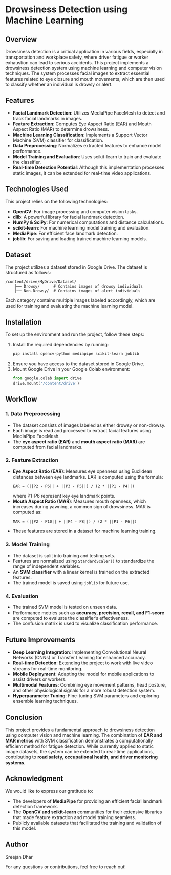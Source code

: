 # Drowsiness Detection using Machine Learning

## Overview
Drowsiness detection is a critical application in various fields, especially in transportation and workplace safety, where driver fatigue or worker exhaustion can lead to serious accidents. This project implements a drowsiness detection system using machine learning and computer vision techniques. The system processes facial images to extract essential features related to eye closure and mouth movements, which are then used to classify whether an individual is drowsy or alert.

## Features
- **Facial Landmark Detection**: Utilizes MediaPipe FaceMesh to detect and track facial landmarks in images.
- **Feature Extraction**: Computes Eye Aspect Ratio (EAR) and Mouth Aspect Ratio (MAR) to determine drowsiness.
- **Machine Learning Classification**: Implements a Support Vector Machine (SVM) classifier for classification.
- **Data Preprocessing**: Normalizes extracted features to enhance model performance.
- **Model Training and Evaluation**: Uses scikit-learn to train and evaluate the classifier.
- **Real-time Detection Potential**: Although this implementation processes static images, it can be extended for real-time video applications.

## Technologies Used
This project relies on the following technologies:
- **OpenCV**: For image processing and computer vision tasks.
- **dlib**: A powerful library for facial landmark detection.
- **NumPy & SciPy**: For numerical computations and distance calculations.
- **scikit-learn**: For machine learning model training and evaluation.
- **MediaPipe**: For efficient face landmark detection.
- **joblib**: For saving and loading trained machine learning models.

## Dataset
The project utilizes a dataset stored in Google Drive. The dataset is structured as follows:
```
/content/drive/MyDrive/Dataset/
    ├── Drowsy/      # Contains images of drowsy individuals
    ├── Non-Drowsy/  # Contains images of alert individuals
```
Each category contains multiple images labeled accordingly, which are used for training and evaluating the machine learning model.

## Installation
To set up the environment and run the project, follow these steps:
1. Install the required dependencies by running:
    ```bash
    pip install opencv-python mediapipe scikit-learn joblib
    ```
2. Ensure you have access to the dataset stored in Google Drive.
3. Mount Google Drive in your Google Colab environment:
    ```python
    from google.colab import drive
    drive.mount('/content/drive')
    ```

## Workflow
### 1. Data Preprocessing
- The dataset consists of images labeled as either drowsy or non-drowsy.
- Each image is read and processed to extract facial features using MediaPipe FaceMesh.
- The **eye aspect ratio (EAR)** and **mouth aspect ratio (MAR)** are computed from facial landmarks.

### 2. Feature Extraction
- **Eye Aspect Ratio (EAR)**: Measures eye openness using Euclidean distances between eye landmarks. EAR is computed using the formula:
    ```
    EAR = (||P2 - P6|| + ||P3 - P5||) / (2 * ||P1 - P4||)
    ```
  where P1-P6 represent key eye landmark points.
- **Mouth Aspect Ratio (MAR)**: Measures mouth openness, which increases during yawning, a common sign of drowsiness. MAR is computed as:
    ```
    MAR = (||P2 - P10|| + ||P4 - P8||) / (2 * ||P1 - P6||)
    ```
- These features are stored in a dataset for machine learning training.

### 3. Model Training
- The dataset is split into training and testing sets.
- Features are normalized using `StandardScaler()` to standardize the range of independent variables.
- An **SVM classifier** with a linear kernel is trained on the extracted features.
- The trained model is saved using `joblib` for future use.

### 4. Evaluation
- The trained SVM model is tested on unseen data.
- Performance metrics such as **accuracy, precision, recall, and F1-score** are computed to evaluate the classifier’s effectiveness.
- The confusion matrix is used to visualize classification performance.

## Future Improvements
- **Deep Learning Integration**: Implementing Convolutional Neural Networks (CNNs) or Transfer Learning for enhanced accuracy.
- **Real-time Detection**: Extending the project to work with live video streams for real-time monitoring.
- **Mobile Deployment**: Adapting the model for mobile applications to assist drivers or workers.
- **Multimodal Features**: Combining eye movement patterns, head posture, and other physiological signals for a more robust detection system.
- **Hyperparameter Tuning**: Fine-tuning SVM parameters and exploring ensemble learning techniques.

## Conclusion
This project provides a fundamental approach to drowsiness detection using computer vision and machine learning. The combination of **EAR and MAR metrics** with SVM classification demonstrates a computationally efficient method for fatigue detection. While currently applied to static image datasets, the system can be extended to real-time applications, contributing to **road safety, occupational health, and driver monitoring systems**.

## Acknowledgment
We would like to express our gratitude to:
- The developers of **MediaPipe** for providing an efficient facial landmark detection framework.
- The **OpenCV and scikit-learn** communities for their extensive libraries that made feature extraction and model training seamless.
- Publicly available datasets that facilitated the training and validation of this model.

## Author
Sreejan Dhar

For any questions or contributions, feel free to reach out!

